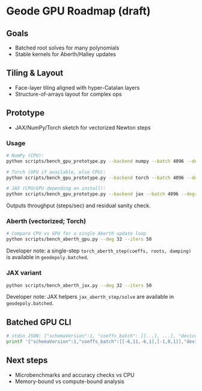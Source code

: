 # Geode GPU Roadmap (draft)

## Goals
- Batched root solves for many polynomials
- Stable kernels for Aberth/Halley updates

## Tiling & Layout
- Face-layer tiling aligned with hyper-Catalan layers
- Structure-of-arrays layout for complex ops

## Prototype
- JAX/NumPy/Torch sketch for vectorized Newton steps

### Usage

```bash
# NumPy (CPU):
python scripts/bench_gpu_prototype.py --backend numpy --batch 4096 --degree 16 --steps 50

# Torch (GPU if available, else CPU):
python scripts/bench_gpu_prototype.py --backend torch --batch 4096 --degree 16 --steps 50 --device cuda

# JAX (CPU/GPU depending on install):
python scripts/bench_gpu_prototype.py --backend jax --batch 4096 --degree 16 --steps 50
```

Outputs throughput (steps/sec) and residual sanity check.

### Aberth (vectorized; Torch)

```bash
# Compare CPU vs GPU for a single Aberth update loop
python scripts/bench_aberth_gpu.py --deg 32 --iters 50
```

Developer note: a single-step `torch_aberth_step(coeffs, roots, damping)` is available in `geodepoly.batched`.

### JAX variant

```bash
python scripts/bench_aberth_jax.py --deg 32 --iters 50
```

Developer note: JAX helpers `jax_aberth_step/solve` are available in `geodepoly.batched`.

## Batched GPU CLI

```bash
# stdin JSON: {"schemaVersion":1, "coeffs_batch": [[...], ...], "device":"cuda"}
printf '{"schemaVersion":1,"coeffs_batch":[[-6,11,-6,1],[-1,0,1]],"device":"cuda"}' | geodepoly-gpu-batch
```

## Next steps
- Microbenchmarks and accuracy checks vs CPU
- Memory-bound vs compute-bound analysis
